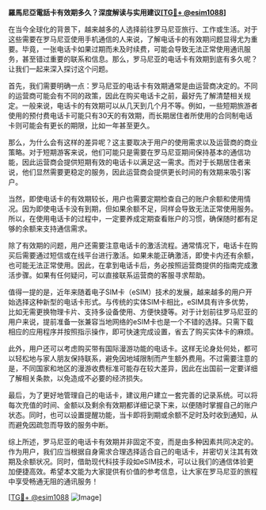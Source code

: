 **羅馬尼亞電話卡有效期多久？深度解读与实用建议[[TG💪+ @esim1088](https://t.me/s/esim1088)]**

在当今全球化的背景下，越来越多的人选择前往罗马尼亚旅行、工作或生活。对于这些需要在罗马尼亚使用手机通信的人来说，了解电话卡的有效期问题显得尤为重要。毕竟，一张电话卡如果过期而未及时续费，可能会导致无法正常使用通讯服务，甚至错过重要的联系和信息。那么，罗马尼亚的电话卡有效期到底有多久呢？让我们一起来深入探讨这个问题。

首先，我们需要明确一点：罗马尼亚的电话卡有效期通常是由运营商决定的。不同的运营商可能会有不同的政策，因此在购买电话卡之前，最好先了解清楚相关规定。一般来说，电话卡的有效期可以从几天到几个月不等。例如，一些短期旅游者使用的预付费电话卡可能只有30天的有效期，而长期居住者所使用的合同制电话卡则可能会有更长的期限，比如一年甚至更久。

那么，为什么会有这样的差异呢？这主要取决于用户的使用需求以及运营商的商业策略。对于短期游客来说，他们可能只是需要在罗马尼亚期间保持基本的通信功能，因此运营商会提供短期有效的电话卡以满足这一需求。而对于长期居住者来说，他们显然需要更稳定的服务，因此运营商会提供更长时间的有效期来吸引客户。

当然，即使电话卡的有效期较长，用户也需要定期检查自己的账户余额和使用情况。因为即使电话卡没有到期，但如果余额不足，同样会导致无法正常使用服务。所以，在使用电话卡的过程中，一定要养成定期查看账户的习惯，确保随时都有足够的余额来支持通信需求。

除了有效期的问题，用户还需要注意电话卡的激活流程。通常情况下，电话卡在购买后需要通过短信或在线平台进行激活。如果未能正确激活，即使卡内还有余额，也可能无法正常使用。因此，在拿到电话卡后，务必按照运营商提供的指南完成激活步骤。如果有任何疑问，可以直接联系运营商的客服寻求帮助。

值得一提的是，近年来随着电子SIM卡（eSIM）技术的发展，越来越多的用户开始选择这种新型的电话卡形式。与传统的实体SIM卡相比，eSIM具有许多优势，比如无需更换物理卡片、支持多设备使用、方便快捷等。对于计划前往罗马尼亚的用户来说，提前准备一张兼容当地网络的eSIM卡也是一个不错的选择。只需下载相应的应用程序并按照指示操作，即可快速完成设置，省去了购买实体卡的麻烦。

此外，用户还可以考虑购买带有国际漫游功能的电话卡。这样无论身处何处，都可以轻松地与家人朋友保持联系，避免因地域限制而产生额外费用。不过需要注意的是，不同国家和地区的漫游收费标准可能存在较大差异，因此在出国前一定要详细了解相关条款，以免造成不必要的经济损失。

最后，为了更好地管理自己的电话卡，建议用户建立一套完善的记录系统。可以将每次充值的时间、金额以及剩余有效期都详细记录下来，以便随时掌握自己的账户状态。同时，也可以设置提醒功能，当卡即将到期或余额不足时及时收到通知，从而避免因疏忽而导致的服务中断。

综上所述，罗马尼亚的电话卡有效期并非固定不变，而是由多种因素共同决定的。作为用户，我们应当根据自身需求合理选择适合自己的电话卡，并密切关注其有效期及余额状况。同时，借助现代科技手段如eSIM技术，可以让我们的通信体验更加便捷高效。希望本文能为大家提供有价值的参考信息，让大家在罗马尼亚的旅程中享受畅通无阻的通讯服务！

[[TG💪+ @esim1088](https://t.me/s/esim1088) ![Image](https://i.postimg.cc/4NQfJmqS/Snipaste-2025-05-13-00-14-12.png)]